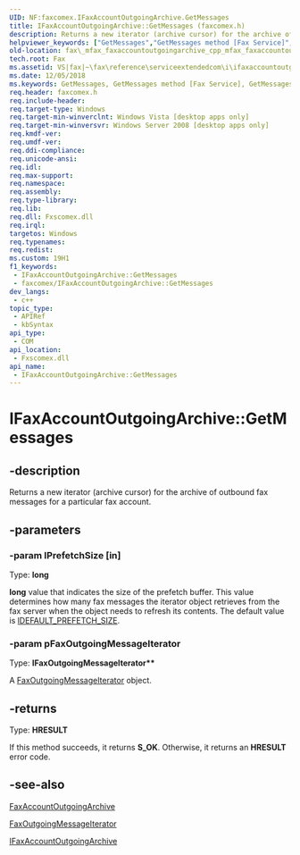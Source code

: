 ```yaml
---
UID: NF:faxcomex.IFaxAccountOutgoingArchive.GetMessages
title: IFaxAccountOutgoingArchive::GetMessages (faxcomex.h)
description: Returns a new iterator (archive cursor) for the archive of outbound fax messages for a particular fax account.
helpviewer_keywords: ["GetMessages","GetMessages method [Fax Service]","GetMessages method [Fax Service]","IFaxAccountOutgoingArchive interface","IFaxAccountOutgoingArchive interface [Fax Service]","GetMessages method","IFaxAccountOutgoingArchive.GetMessages","IFaxAccountOutgoingArchive::GetMessages","_mfax_faxaccountoutgoingarchive.getmessages","fax._mfax_faxaccountoutgoingarchive_cpp_mfax_faxaccountoutgoingarchive_getmessages_cpp","fax._mfax_faxaccountoutgoingarchive_getmessages","faxcomex/IFaxAccountOutgoingArchive::GetMessages"]
old-location: fax\_mfax_faxaccountoutgoingarchive_cpp_mfax_faxaccountoutgoingarchive_getmessages_cpp.htm
tech.root: Fax
ms.assetid: VS|fax|~\fax\reference\serviceextendedcom\i\ifaxaccountoutgoingarchive\getmessages.htm
ms.date: 12/05/2018
ms.keywords: GetMessages, GetMessages method [Fax Service], GetMessages method [Fax Service],IFaxAccountOutgoingArchive interface, IFaxAccountOutgoingArchive interface [Fax Service],GetMessages method, IFaxAccountOutgoingArchive.GetMessages, IFaxAccountOutgoingArchive::GetMessages, _mfax_faxaccountoutgoingarchive.getmessages, fax._mfax_faxaccountoutgoingarchive_cpp_mfax_faxaccountoutgoingarchive_getmessages_cpp, fax._mfax_faxaccountoutgoingarchive_getmessages, faxcomex/IFaxAccountOutgoingArchive::GetMessages
req.header: faxcomex.h
req.include-header: 
req.target-type: Windows
req.target-min-winverclnt: Windows Vista [desktop apps only]
req.target-min-winversvr: Windows Server 2008 [desktop apps only]
req.kmdf-ver: 
req.umdf-ver: 
req.ddi-compliance: 
req.unicode-ansi: 
req.idl: 
req.max-support: 
req.namespace: 
req.assembly: 
req.type-library: 
req.lib: 
req.dll: Fxscomex.dll
req.irql: 
targetos: Windows
req.typenames: 
req.redist: 
ms.custom: 19H1
f1_keywords:
 - IFaxAccountOutgoingArchive::GetMessages
 - faxcomex/IFaxAccountOutgoingArchive::GetMessages
dev_langs:
 - c++
topic_type:
 - APIRef
 - kbSyntax
api_type:
 - COM
api_location:
 - Fxscomex.dll
api_name:
 - IFaxAccountOutgoingArchive::GetMessages
---
```


# IFaxAccountOutgoingArchive::GetMessages


## -description

Returns a new iterator (archive cursor) for the archive of outbound fax messages for a particular fax account.

## -parameters

### -param lPrefetchSize [in]

Type: <b>long</b>

<b>long</b> value that indicates the size of the prefetch buffer. This value determines how many fax messages the iterator object retrieves from the fax server when the object needs to refresh its contents. The default value is <a href="/previous-versions/windows/desktop/fax/-mfax-ldefault-prefetch-size">lDEFAULT_PREFETCH_SIZE</a>.

### -param pFaxOutgoingMessageIterator

Type: <b>IFaxOutgoingMessageIterator**</b>

A <a href="/previous-versions/windows/desktop/fax/-mfax-faxoutgoingmessageiterator">FaxOutgoingMessageIterator</a> object.

## -returns

Type: <b>HRESULT</b>

If this method succeeds, it returns <b xmlns:loc="http://microsoft.com/wdcml/l10n">S_OK</b>. Otherwise, it returns an <b xmlns:loc="http://microsoft.com/wdcml/l10n">HRESULT</b> error code.

## -see-also

<a href="/previous-versions/windows/desktop/fax/-mfax-faxaccountoutgoingarchive">FaxAccountOutgoingArchive</a>



<a href="/previous-versions/windows/desktop/fax/-mfax-faxoutgoingmessageiterator">FaxOutgoingMessageIterator</a>



<a href="/previous-versions/windows/desktop/api/faxcomex/nn-faxcomex-ifaxaccountoutgoingarchive">IFaxAccountOutgoingArchive</a>

